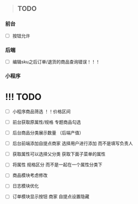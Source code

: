 >## TODO

### 前台
- [ ] 按钮允许

### 后端
- [ ] 编辑sku之后订单/退货的商品查询错误！！！

### 小程序

# !!! TODO
- [ ] 小程序商品筛选 ！！价格区间
- [ ] 前台获取原属性/规格 专题商品勾选 
- [ ] 后台商品分类展示数量 （后端产值）

- [ ] 后台前端添加自提点商家 选择用户进行添加 而不是填写负责人
- [ ] 获取属性可以选择父分类 获取下面子菜单的属性
- [ ] 将属性 规格区分 而不是一起在一个属性分类下
- [ ] 商品模块考虑修改
- [ ] 日志模块优化
- [ ] 订单模块显示按钮 商家 自提点设置隐藏


